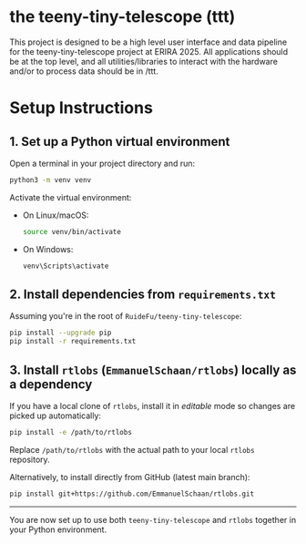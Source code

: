 # the teeny-tiny-telescope (ttt)

This project is designed to be a high level user interface and data pipeline for the teeny-tiny-telescope project at ERIRA 2025.
All applications should be at the top level, and all utilities/libraries to interact with the hardware and/or to process data should be in /ttt.

# Setup Instructions

## 1. Set up a Python virtual environment

Open a terminal in your project directory and run:

```bash
python3 -m venv venv
```

Activate the virtual environment:

- On Linux/macOS:
  ```bash
  source venv/bin/activate
  ```
- On Windows:
  ```bat
  venv\Scripts\activate
  ```

## 2. Install dependencies from `requirements.txt`

Assuming you're in the root of `RuideFu/teeny-tiny-telescope`:

```bash
pip install --upgrade pip
pip install -r requirements.txt
```

## 3. Install `rtlobs` (`EmmanuelSchaan/rtlobs`) locally as a dependency

If you have a local clone of `rtlobs`, install it in *editable* mode so changes are picked up automatically:

```bash
pip install -e /path/to/rtlobs
```

Replace `/path/to/rtlobs` with the actual path to your local `rtlobs` repository.

Alternatively, to install directly from GitHub (latest main branch):

```bash
pip install git+https://github.com/EmmanuelSchaan/rtlobs.git
```

---
You are now set up to use both `teeny-tiny-telescope` and `rtlobs` together in your Python environment.
